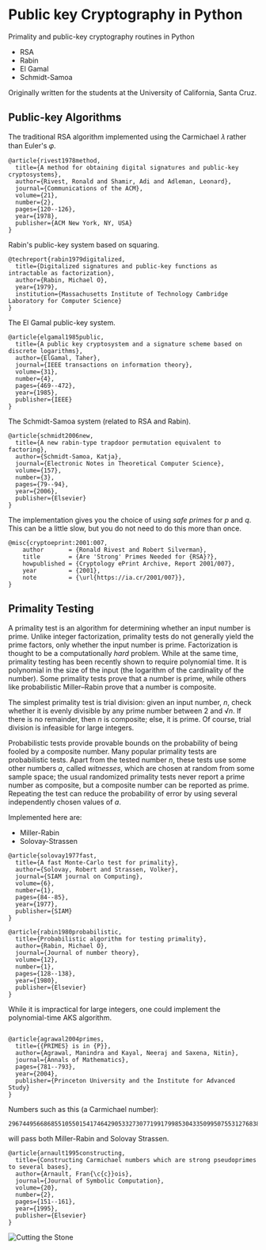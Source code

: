 # Public key Cryptography in Python
Primality and public-key cryptography routines in Python

* RSA
* Rabin
* El Gamal
* Schmidt-Samoa

Originally written for the students at the University of California, Santa Cruz.

## Public-key Algorithms

The traditional RSA algorithm implemented using the Carmichael 𝜆 rather than Euler's 𝜑.

```
@article{rivest1978method,
  title={A method for obtaining digital signatures and public-key cryptosystems},
  author={Rivest, Ronald and Shamir, Adi and Adleman, Leonard},
  journal={Communications of the ACM},
  volume={21},
  number={2},
  pages={120--126},
  year={1978},
  publisher={ACM New York, NY, USA}
}
```

Rabin's public-key system based on squaring.

```
@techreport{rabin1979digitalized,
  title={Digitalized signatures and public-key functions as intractable as factorization},
  author={Rabin, Michael O},
  year={1979},
  institution={Massachusetts Institute of Technology Cambridge Laboratory for Computer Science}
}
```

The El Gamal public-key system.

```
@article{elgamal1985public,
  title={A public key cryptosystem and a signature scheme based on discrete logarithms},
  author={ElGamal, Taher},
  journal={IEEE transactions on information theory},
  volume={31},
  number={4},
  pages={469--472},
  year={1985},
  publisher={IEEE}
}
```

The Schmidt-Samoa system (related to RSA and Rabin).

```
@article{schmidt2006new,
  title={A new rabin-type trapdoor permutation equivalent to factoring},
  author={Schmidt-Samoa, Katja},
  journal={Electronic Notes in Theoretical Computer Science},
  volume={157},
  number={3},
  pages={79--94},
  year={2006},
  publisher={Elsevier}
}
```

The implementation gives you the choice of using *safe primes* for *p* and *q*. This can be
a little slow, but you do not need to do this more than once.

```
@misc{cryptoeprint:2001:007,
    author       = {Ronald Rivest and Robert Silverman},
    title        = {Are 'Strong' Primes Needed for {RSA}?},
    howpublished = {Cryptology ePrint Archive, Report 2001/007},
    year         = {2001},
    note         = {\url{https://ia.cr/2001/007}},
}
```

## Primality Testing

A primality test is an algorithm for determining whether an input
number is prime. Unlike integer factorization, primality tests do
not generally yield the prime factors, only whether the input number
is prime. Factorization is thought to be a computationally *hard*
problem. While at the same time, primality testing has been recently shown to
require polynomial
time. It is polynomial in the size of the input (the logarithm of the
cardinality of the number). Some primality tests prove that a number
is prime, while others like probabilistic Miller–Rabin prove that a number is
composite.

The simplest primality test is trial division: given an input number,
*n*, check whether it is evenly divisible by any prime number between
2 and √*n*. If there is no remainder, then *n* is composite; else, it
is prime. Of course, trial division is infeasible for large integers.

Probabilistic tests provide provable bounds on the probability of
being fooled by a composite number. Many popular primality tests
are probabilistic tests. Apart from the tested number *n*, these tests
use some other numbers *a*, called *witnesses*, which are chosen at random from some
sample space; the usual randomized primality tests never report a
prime number as composite, but a composite number can be reported
as prime. Repeating the test can reduce the probability of error
by using several independently chosen values of *a*.

Implemented here are:
* Miller-Rabin
* Solovay-Strassen

```
@article{solovay1977fast,
  title={A fast Monte-Carlo test for primality},
  author={Solovay, Robert and Strassen, Volker},
  journal={SIAM journal on Computing},
  volume={6},
  number={1},
  pages={84--85},
  year={1977},
  publisher={SIAM}
}

@article{rabin1980probabilistic,
  title={Probabilistic algorithm for testing primality},
  author={Rabin, Michael O},
  journal={Journal of number theory},
  volume={12},
  number={1},
  pages={128--138},
  year={1980},
  publisher={Elsevier}
}
```
While it is impractical for large integers, one could implement the polynomial-time AKS algorithm.
```

@article{agrawal2004primes,
  title={{PRIMES} is in {P}},
  author={Agrawal, Manindra and Kayal, Neeraj and Saxena, Nitin},
  journal={Annals of Mathematics},
  pages={781--793},
  year={2004},
  publisher={Princeton University and the Institute for Advanced Study}
}
```

Numbers such as this (a Carmichael number):
```
29674495668685510550154174642905332730771991799853043350995075531276838753171770199594238596428121188033664754218345562493168782883
```
will pass both Miller-Rabin and Solovay Strassen.

```
@article{arnault1995constructing,
  title={Constructing Carmichael numbers which are strong pseudoprimes to several bases},
  author={Arnault, Fran{\c{c}}ois},
  journal={Journal of Symbolic Computation},
  volume={20},
  number={2},
  pages={151--161},
  year={1995},
  publisher={Elsevier}
}
```

![Cutting the Stone](https://darrelllong.github.io/images/Cutting_the_Stone_(Bosch).jpg)
